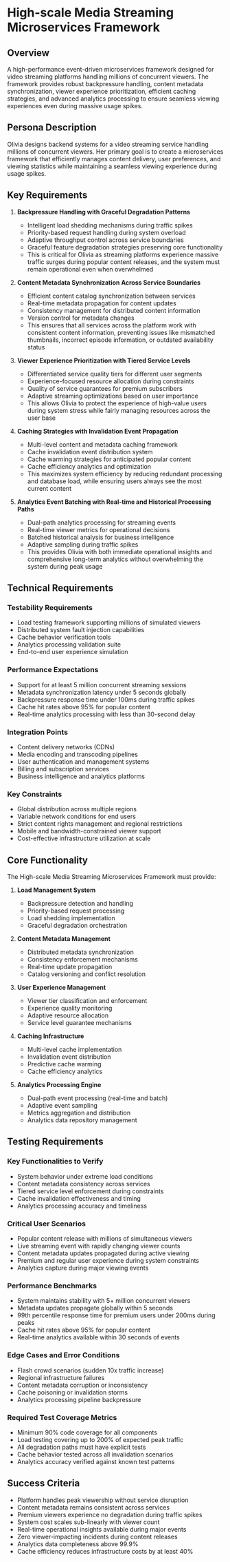 # High-scale Media Streaming Microservices Framework

## Overview
A high-performance event-driven microservices framework designed for video streaming platforms handling millions of concurrent viewers. The framework provides robust backpressure handling, content metadata synchronization, viewer experience prioritization, efficient caching strategies, and advanced analytics processing to ensure seamless viewing experiences even during massive usage spikes.

## Persona Description
Olivia designs backend systems for a video streaming service handling millions of concurrent viewers. Her primary goal is to create a microservices framework that efficiently manages content delivery, user preferences, and viewing statistics while maintaining a seamless viewing experience during usage spikes.

## Key Requirements

1. **Backpressure Handling with Graceful Degradation Patterns**
   - Intelligent load shedding mechanisms during traffic spikes
   - Priority-based request handling during system overload
   - Adaptive throughput control across service boundaries
   - Graceful feature degradation strategies preserving core functionality
   - This is critical for Olivia as streaming platforms experience massive traffic surges during popular content releases, and the system must remain operational even when overwhelmed

2. **Content Metadata Synchronization Across Service Boundaries**
   - Efficient content catalog synchronization between services
   - Real-time metadata propagation for content updates
   - Consistency management for distributed content information
   - Version control for metadata changes
   - This ensures that all services across the platform work with consistent content information, preventing issues like mismatched thumbnails, incorrect episode information, or outdated availability status

3. **Viewer Experience Prioritization with Tiered Service Levels**
   - Differentiated service quality tiers for different user segments
   - Experience-focused resource allocation during constraints
   - Quality of service guarantees for premium subscribers
   - Adaptive streaming optimizations based on user importance
   - This allows Olivia to protect the experience of high-value users during system stress while fairly managing resources across the user base

4. **Caching Strategies with Invalidation Event Propagation**
   - Multi-level content and metadata caching framework
   - Cache invalidation event distribution system
   - Cache warming strategies for anticipated popular content
   - Cache efficiency analytics and optimization
   - This maximizes system efficiency by reducing redundant processing and database load, while ensuring users always see the most current content

5. **Analytics Event Batching with Real-time and Historical Processing Paths**
   - Dual-path analytics processing for streaming events
   - Real-time viewer metrics for operational decisions
   - Batched historical analysis for business intelligence
   - Adaptive sampling during traffic spikes
   - This provides Olivia with both immediate operational insights and comprehensive long-term analytics without overwhelming the system during peak usage

## Technical Requirements

### Testability Requirements
- Load testing framework supporting millions of simulated viewers
- Distributed system fault injection capabilities
- Cache behavior verification tools
- Analytics processing validation suite
- End-to-end user experience simulation

### Performance Expectations
- Support for at least 5 million concurrent streaming sessions
- Metadata synchronization latency under 5 seconds globally
- Backpressure response time under 100ms during traffic spikes
- Cache hit rates above 95% for popular content
- Real-time analytics processing with less than 30-second delay

### Integration Points
- Content delivery networks (CDNs)
- Media encoding and transcoding pipelines
- User authentication and management systems
- Billing and subscription services
- Business intelligence and analytics platforms

### Key Constraints
- Global distribution across multiple regions
- Variable network conditions for end users
- Strict content rights management and regional restrictions
- Mobile and bandwidth-constrained viewer support
- Cost-effective infrastructure utilization at scale

## Core Functionality

The High-scale Media Streaming Microservices Framework must provide:

1. **Load Management System**
   - Backpressure detection and handling
   - Priority-based request processing
   - Load shedding implementation
   - Graceful degradation orchestration

2. **Content Metadata Management**
   - Distributed metadata synchronization
   - Consistency enforcement mechanisms
   - Real-time update propagation
   - Catalog versioning and conflict resolution

3. **User Experience Management**
   - Viewer tier classification and enforcement
   - Experience quality monitoring
   - Adaptive resource allocation
   - Service level guarantee mechanisms

4. **Caching Infrastructure**
   - Multi-level cache implementation
   - Invalidation event distribution
   - Predictive cache warming
   - Cache efficiency analytics

5. **Analytics Processing Engine**
   - Dual-path event processing (real-time and batch)
   - Adaptive event sampling
   - Metrics aggregation and distribution
   - Analytics data repository management

## Testing Requirements

### Key Functionalities to Verify
- System behavior under extreme load conditions
- Content metadata consistency across services
- Tiered service level enforcement during constraints
- Cache invalidation effectiveness and timing
- Analytics processing accuracy and timeliness

### Critical User Scenarios
- Popular content release with millions of simultaneous viewers
- Live streaming event with rapidly changing viewer counts
- Content metadata updates propagated during active viewing
- Premium and regular user experience during system constraints
- Analytics capture during major viewing events

### Performance Benchmarks
- System maintains stability with 5+ million concurrent viewers
- Metadata updates propagate globally within 5 seconds
- 99th percentile response time for premium users under 200ms during peaks
- Cache hit rates above 95% for popular content
- Real-time analytics available within 30 seconds of events

### Edge Cases and Error Conditions
- Flash crowd scenarios (sudden 10x traffic increase)
- Regional infrastructure failures
- Content metadata corruption or inconsistency
- Cache poisoning or invalidation storms
- Analytics processing pipeline backpressure

### Required Test Coverage Metrics
- Minimum 90% code coverage for all components
- Load testing covering up to 200% of expected peak traffic
- All degradation paths must have explicit tests
- Cache behavior tested across all invalidation scenarios
- Analytics accuracy verified against known test patterns

## Success Criteria
- Platform handles peak viewership without service disruption
- Content metadata remains consistent across services
- Premium viewers experience no degradation during traffic spikes
- System cost scales sub-linearly with viewer count
- Real-time operational insights available during major events
- Zero viewer-impacting incidents during content releases
- Analytics data completeness above 99.9%
- Cache efficiency reduces infrastructure costs by at least 40%